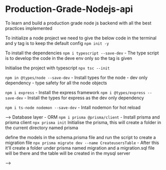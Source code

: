 # Production-Grade-Nodejs-api
To learn and build a production grade node js backend with all the best practices implemented

To initialize a node project we need to give the below code in the terminal and y tag is to keep the default config
`npm init -y`

To install the dependencies
`npm i typescript --save-dev` - The type script is to develop the code in the deve env only so the tag is given

Initialise the project with typescript
`npx tsc --init`

`npm in @types/node --save-dev` - Install types for the node - dev only dependency - type safety for all the node objects

`npm i express` - Install the express framework
`npm i @types/express --save-dev` - Install the types for express as the dev only dependency

`npm i ts-node nodemon --save-dev` - Intall nodemon for hot reload

--> Database layer - ORM
`npm i prisma @prisma/client` - Install prisma and prisma client
`npx prisma init` Initialise the prisma, this will create a folder in the current directory named prisma

define the models in the schema.prisma file and run the script to create a migration file
`npx prisma migrate dev --name CreateusersTable` - After this it'll create a folder under prisma named migration and a migration.sql file will be there and the table will be created in the mysql server

--> 